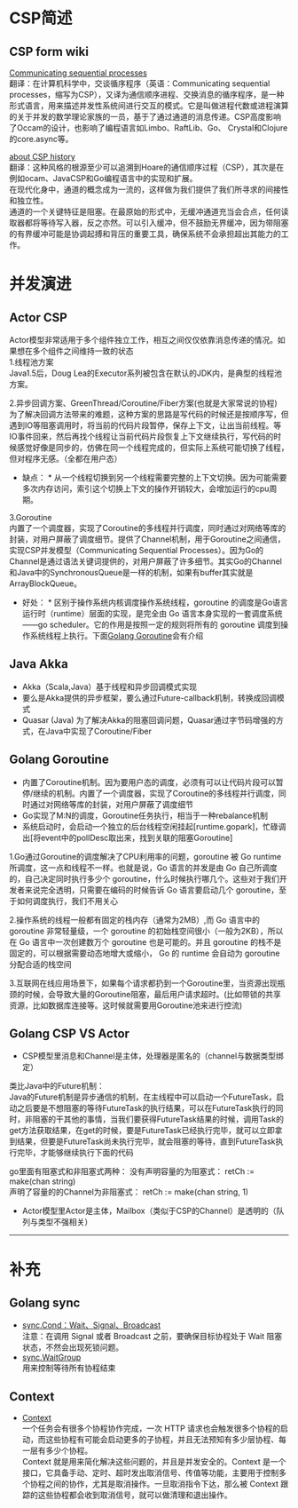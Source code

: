 <!--
 * @Author: your name
 * @Date: 2022-04-19 10:27:41
 * @LastEditTime: 2022-04-19 21:12:45
 * @LastEditors: Please set LastEditors
 * @Description: 打开koroFileHeader查看配置 进行设置: https://github.com/OBKoro1/koro1FileHeader/wiki/%E9%85%8D%E7%BD%A
 * @FilePath: /golang-base/golang_CSP.md
-->
# CSP简述
## CSP form wiki
[Communicating sequential processes](https://en.wikipedia.org/wiki/Communicating_sequential_processes)  
翻译：在计算机科学中，交谈循序程序（英语：Communicating sequential processes，缩写为CSP），又译为通信顺序进程、交换消息的循序程序，是一种形式语言，用来描述并发性系统间进行交互的模式。它是叫做进程代数或进程演算的关于并发的数学理论家族的一员，基于了通过通道的消息传递。CSP高度影响了Occam的设计，也影响了编程语言如Limbo、RaftLib、Go、 Crystal和Clojure的core.async等。  

[about CSP history](https://clojure.org/news/2013/06/28/clojure-clore-async-channels#_history)  
翻译：这种风格的根源至少可以追溯到Hoare的通信顺序过程（CSP），其次是在例如ocam、JavaCSP和Go编程语言中的实现和扩展。  
在现代化身中，通道的概念成为一流的，这样做为我们提供了我们所寻求的间接性和独立性。  
通道的一个关键特征是阻塞。在最原始的形式中，无缓冲通道充当会合点，任何读取器都将等待写入器，反之亦然。可以引入缓冲，但不鼓励无界缓冲，因为带阻塞的有界缓冲可能是协调起搏和背压的重要工具，确保系统不会承担超出其能力的工作。

# 并发演进
## Actor CSP
Actor模型非常适用于多个组件独立工作，相互之间仅仅依靠消息传递的情况。如果想在多个组件之间维持一致的状态  
1.线程池方案  
Java1.5后，Doug Lea的Executor系列被包含在默认的JDK内，是典型的线程池方案。  

2.异步回调方案、GreenThread/Coroutine/Fiber方案(也就是大家常说的协程)  
为了解决回调方法带来的难题，这种方案的思路是写代码的时候还是按顺序写，但遇到IO等阻塞调用时，将当前的代码片段暂停，保存上下文，让出当前线程。等IO事件回来，然后再找个线程让当前代码片段恢复上下文继续执行，写代码的时候感觉好像是同步的，仿佛在同一个线程完成的，但实际上系统可能切换了线程，但对程序无感。（全都在用户态）  
* 缺点： *
从一个线程切换到另一个线程需要完整的上下文切换。因为可能需要多次内存访问，索引这个切换上下文的操作开销较大，会增加运行的cpu周期。

3.Goroutine  
内置了一个调度器，实现了Coroutine的多线程并行调度，同时通过对网络等库的封装，对用户屏蔽了调度细节。提供了Channel机制，用于Goroutine之间通信，实现CSP并发模型（Communicating Sequential Processes）。因为Go的Channel是通过语法关键词提供的，对用户屏蔽了许多细节。其实Go的Channel和Java中的SynchronousQueue是一样的机制，如果有buffer其实就是ArrayBlockQueue。  
* 好处： *
区别于操作系统内核调度操作系统线程，goroutine 的调度是Go语言运行时（runtime）层面的实现，是完全由 Go 语言本身实现的一套调度系统——go scheduler。它的作用是按照一定的规则将所有的 goroutine 调度到操作系统线程上执行。下面[Golang Goroutine](#golang-goroutine)会有介绍

## Java Akka 
* Akka（Scala,Java）基于线程和异步回调模式实现  
* 要么是Akka提供的异步框架，要么通过Future-callback机制，转换成回调模式  
* Quasar (Java) 为了解决Akka的阻塞回调问题，Quasar通过字节码增强的方式，在Java中实现了Coroutine/Fiber  

## Golang Goroutine
* 内置了Coroutine机制。因为要用户态的调度，必须有可以让代码片段可以暂停/继续的机制。内置了一个调度器，实现了Coroutine的多线程并行调度，同时通过对网络等库的封装，对用户屏蔽了调度细节  
* Go实现了M:N的调度，Goroutine任务执行，相当于一种rebalance机制  
* 系统启动时，会启动一个独立的后台线程空闲挂起[runtime.gopark]，忙碌调出[将event中的pollDesc取出来，找到关联的阻塞Goroutine]  

1.Go通过Goroutine的调度解决了CPU利用率的问题，goroutine 被 Go runtime 所调度，这一点和线程不一样。也就是说，Go 语言的并发是由 Go 自己所调度的，自己决定同时执行多少个 goroutine，什么时候执行哪几个。这些对于我们开发者来说完全透明，只需要在编码的时候告诉 Go 语言要启动几个 goroutine，至于如何调度执行，我们不用关心  

2.操作系统的线程一般都有固定的栈内存（通常为2MB）,而 Go 语言中的 goroutine 非常轻量级，一个 goroutine 的初始栈空间很小（一般为2KB），所以在 Go 语言中一次创建数万个 goroutine 也是可能的。并且 goroutine 的栈不是固定的，可以根据需要动态地增大或缩小， Go 的 runtime 会自动为 goroutine 分配合适的栈空间  

3.互联网在线应用场景下，如果每个请求都扔到一个Goroutine里，当资源出现瓶颈的时候，会导致大量的Goroutine阻塞，最后用户请求超时。(比如带锁的共享资源，比如数据库连接等。这时候就需要用Goroutine池来进行控流)  

## Golang CSP VS Actor
* CSP模型里消息和Channel是主体，处理器是匿名的（channel与数据类型绑定）  

类比Java中的Future机制：  
Java的Future机制是异步通信的机制，在主线程中可以启动一个FutureTask，启动之后要是不想阻塞的等待FutureTask的执行结果，可以在FutureTask执行的同时，非阻塞的干其他的事情，当我们要获得FutureTask结果的时候，调用Task的get方法获取结果，在get的时候，要是FutureTask已经执行完毕，就可以立即拿到结果，但要是FutureTask尚未执行完毕，就会阻塞的等待，直到FutureTask执行完毕，才能够继续执行下面的代码 

go里面有阻塞式和非阻塞式两种： 
没有声明容量的为阻塞式： retCh := make(chan string)  
声明了容量的的Channel为非阻塞式： retCh := make(chan string, 1)  

* Actor模型里Actor是主体，Mailbox（类似于CSP的Channel）是透明的（队列与类型不强相关）  

---
# 补充
## Golang sync
* [sync.Cond：Wait、Signal、Broadcast](https://github.com/singgel/golang-base/blob/main/sync_cond/main.go)  
注意：在调用 Signal 或者 Broadcast 之前，要确保目标协程处于 Wait 阻塞状态，不然会出现死锁问题。  
* [sync.WaitGroup](https://github.com/singgel/golang-base/blob/main/sync_wg/main.go)  
用来控制等待所有协程结束  


## Context
* [Context](https://github.com/singgel/golang-base/blob/main/sync_context/main.go)  
一个任务会有很多个协程协作完成，一次 HTTP 请求也会触发很多个协程的启动，而这些协程有可能会启动更多的子协程，并且无法预知有多少层协程、每一层有多少个协程。  
Context 就是用来简化解决这些问题的，并且是并发安全的。Context 是一个接口，它具备手动、定时、超时发出取消信号、传值等功能，主要用于控制多个协程之间的协作，尤其是取消操作。一旦取消指令下达，那么被 Context 跟踪的这些协程都会收到取消信号，就可以做清理和退出操作。  